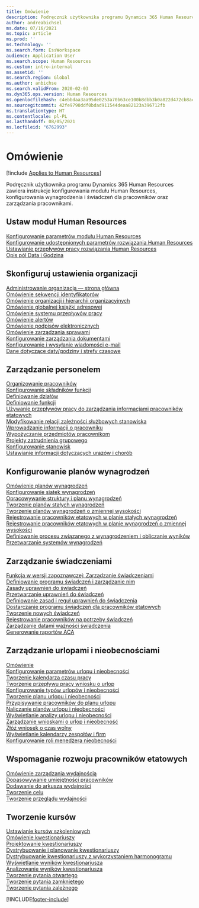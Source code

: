 ```yaml
---
title: Omówienie
description: Podręcznik użytkownika programu Dynamics 365 Human Resources zawiera instrukcje konfigurowania modułu Human Resources, konfigurowania wynagrodzenia i świadczeń dla pracowników oraz zarządzania pracownikami.
author: andreabichsel
ms.date: 07/16/2021
ms.topic: article
ms.prod: ''
ms.technology: ''
ms.search.form: EssWorkspace
audience: Application User
ms.search.scope: Human Resources
ms.custom: intro-internal
ms.assetid: ''
ms.search.region: Global
ms.author: anbichse
ms.search.validFrom: 2020-02-03
ms.dyn365.ops.version: Human Resources
ms.openlocfilehash: c4ebbdaa3aa95de0253a70b63ce100b8dbb3b0a822d472cb8acedf4421fa6061
ms.sourcegitcommit: 42fe9790ddf0bdad911544deaa82123a396712fb
ms.translationtype: HT
ms.contentlocale: pl-PL
ms.lasthandoff: 08/05/2021
ms.locfileid: "6762993"
---
```

# <a name="overview"></a>Omówienie

[!include [Applies to Human Resources](../includes/applies-to-hr.md)]

Podręcznik użytkownika programu Dynamics 365 Human Resources zawiera instrukcje konfigurowania modułu Human Resources, konfigurowania wynagrodzenia i świadczeń dla pracowników oraz zarządzania pracownikami.

## <a name="set-up-human-resources"></a>Ustaw moduł Human Resources

[Konfigurowanie parametrów modułu Human Resources](hr-setup-parameters.md)</br>
[Konfigurowanie udostępnionych parametrów rozwiązania Human Resources](hr-setup-shared-parameters.md)</br>
[Ustawianie przepływów pracy rozwiązania Human Resources](./hr-workflow-manage-employee-information.md)</br>
[Opis pól Data i Godzina](hr-setup-date-time-fields.md)</br>

## <a name="configure-organization-settings"></a>Skonfiguruj ustawienia organizacji

[Administrowanie organizacją — strona główna](../fin-ops-core/fin-ops/organization-administration/organization-administration-home-page.md?toc=/dynamics365/human-resources/toc.json)</br>
[Omówienie sekwencji identyfikatorów](../fin-ops-core/fin-ops/organization-administration/number-sequence-overview.md?toc=/dynamics365/human-resources/toc.json)</br>
[Omówienie organizacji i hierarchii organizacyjnych](../fin-ops-core/fin-ops/organization-administration/organizations-organizational-hierarchies.md?toc=/dynamics365/human-resources/toc.json)</br>
[Omówienie globalnej książki adresowej](../fin-ops-core/fin-ops/organization-administration/overview-global-address-book.md?toc=/dynamics365/human-resources/toc.json)</br>
[Omówienie systemu przepływów pracy](../fin-ops-core/fin-ops/organization-administration/overview-workflow-system.md?toc=/dynamics365/human-resources/toc.json)</br>
[Omówienie alertów](../fin-ops-core/fin-ops/get-started/alerts-overview.md?toc=/dynamics365/human-resources/toc.json)</br>
[Omówienie podpisów elektronicznych](../fin-ops-core/fin-ops/organization-administration/electronic-signature-overview.md?toc=/dynamics365/human-resources/toc.json)</br>
[Omówienie zarządzania sprawami](../fin-ops-core/fin-ops/organization-administration/cases.md?toc=/dynamics365/human-resources/toc.json)</br>
[Konfigurowanie zarządzania dokumentami](../fin-ops-core/fin-ops/organization-administration/configure-document-management.md?toc=/dynamics365/human-resources/toc.json)</br>
[Konfigurowanie i wysyłanie wiadomości e-mail](../fin-ops-core/fin-ops/organization-administration/configure-email.md?toc=/dynamics365/human-resources/toc.json)</br>
[Dane dotyczące daty/godziny i strefy czasowe](../fin-ops-core/fin-ops/organization-administration/date-time-zones.md?toc=/dynamics365/human-resources/toc.json)</br>

## <a name="manage-personnel"></a>Zarządzanie personelem

[Organizowanie pracowników](hr-personnel-departments-jobs-positions.md)</br>
[Konfigurowanie składników funkcji](hr-personnel-jobs.md)</br>
[Definiowanie działów](hr-personnel-define-departments.md)</br>
[Definiowanie funkcji](hr-personnel-define-jobs.md)</br>
[Używanie przepływów pracy do zarządzania informacjami pracowników etatowych](hr-workflow-manage-employee-information.md)</br>
[Modyfikowanie relacji zależności służbowych stanowiska](hr-personnel-modify-reporting-relationships-position.md)</br>
[Wprowadzanie informacji o pracowniku](hr-personnel-enter-worker-information.md)</br>
[Wypożyczanie przedmiotów pracownikom](hr-personnel-loan-item-worker.md)</br>
[Projekty zatrudnienia grupowego](hr-personnel-mass-hire-projects.md)</br>
[Konfigurowanie stanowisk](hr-personnel-set-up-positions.md)</br>
[Ustawianie informacji dotyczących urazów i chorób](hr-personnel-set-up-injury-illness-information.md)</br>

## <a name="set-up-compensation-plans"></a>Konfigurowanie planów wynagrodzeń

[Omówienie planów wynagrodzeń](hr-compensation-overview.md)</br>
[Konfigurowanie siatek wynagrodzeń](hr-compensation-grids.md)</br>
[Opracowywanie struktury i planu wynagrodzeń](hr-compensation-structure.md)</br>
[Tworzenie planów stałych wynagrodzeń](hr-compensation-fixed-plans.md)</br>
[Tworzenie planów wynagrodzeń o zmiennej wysokości](hr-compensation-variable-plans.md)</br>
[Rejestrowanie pracowników etatowych w planie stałych wynagrodzeń](hr-compensation-enroll-employees-fixed.md)</br>
[Rejestrowanie pracowników etatowych w planie wynagrodzeń o zmiennej wysokości](hr-compensation-enroll-employees-variable.md)</br>
[Definiowanie procesu związanego z wynagrodzeniem i obliczanie wyników](hr-compensation-define-process.md)</br>
[Przetwarzanie systemów wynagrodzeń](hr-compensation-process.md)</br>

## <a name="manage-benefits"></a>Zarządzanie świadczeniami

[Funkcja w wersji zapoznawczej: Zarządzanie świadczeniami](hr-benefits-management-overview.md)</br>
[Definiowanie programu świadczeń i zarządzanie nim](hr-benefits-manage-program.md)</br>
[Zasady uprawnień do świadczeń](hr-benefits-eligibility-policies.md)</br>
[Przetwarzanie uprawnień do świadczeń](hr-benefits-eligibility-process.md)</br>
[Definiowanie zasad i reguł uprawnień do świadczenia](hr-benefits-define-eligibility-rules.md)</br>
[Dostarczanie programu świadczeń dla pracowników etatowych](hr-benefits-deliver-employee-benefits-program.md)</br>
[Tworzenie nowych świadczeń](hr-benefits-create.md)</br>
[Rejestrowanie pracowników na potrzeby świadczeń](hr-benefits-enroll-workers.md)</br>
[Zarządzanie datami ważności świadczenia](hr-benefits-expiration-dates.md)</br>
[Generowanie raportów ACA](hr-benefits-aca-reports.md)</br>

## <a name="manage-leave-and-absence"></a>Zarządzanie urlopami i nieobecnościami

[Omówienie](hr-leave-and-absence-overview.md)</br>
[Konfigurowanie parametrów urlopu i nieobecności](hr-leave-and-absence-parameters.md)</br>
[Tworzenie kalendarza czasu pracy](hr-leave-and-absence-working-time-calendar.md)</br>
[Tworzenie przepływu pracy wniosku o urlop](hr-leave-and-absence-workflow.md)</br>
[Konfigurowanie typów urlopów i nieobecności](hr-leave-and-absence-types.md)</br>
[Tworzenie planu urlopu i nieobecności](hr-leave-and-absence-plans.md)</br>
[Przypisywanie pracowników do planu urlopu](hr-leave-and-absence-enroll.md)</br>
[Naliczanie planów urlopu i nieobecności](hr-leave-and-absence-accrue.md)</br>
[Wyświetlanie analizy urlopu i nieobecności](hr-leave-and-absence-analytics.md)</br>
[Zarządzanie wnioskami o urlop i nieobecność](hr-employee-self-service-manage-requests.md)</br>
[Złóż wniosek o czas wolny](hr-employee-self-service-request-time-off.md)</br>
[Wyświetlanie kalendarzy zespołów i firm](hr-employee-self-service-calendar.md)</br>
[Konfigurowanie roli menedżera nieobecności](hr-configure-absence-manager.md)</br>

## <a name="develop-employees"></a>Wspomaganie rozwoju pracowników etatowych

[Omówienie zarządzania wydajnością](hr-develop-performance-management-overview.md)</br>
[Dopasowywanie umiejętności pracowników](hr-develop-skills.md)</br>
[Dodawanie do arkusza wydajności](hr-develop-add-performance-journal.md)</br>
[Tworzenie celu](hr-develop-create-goal.md)</br>
[Tworzenie przeglądu wydajności](hr-develop-create-performance-review.md)</br>

## <a name="create-courses"></a>Tworzenie kursów

[Ustawianie kursów szkoleniowych](hr-learning-courses.md)</br>
[Omówienie kwestionariuszy](hr-learning-questionnaires.md)</br>
[Projektowanie kwestionariuszy](hr-learning-design-questionnaires.md)</br>
[Dystrybuowanie i planowanie kwestionariuszy](hr-learning-distribute-questionnaires.md)</br>
[Dystrybuowanie kwestionariuszy z wykorzystaniem harmonogramu](hr-learning-distribute-questionnaires-scheduling.md)</br>
[Wyświetlanie wyników kwestionariusza](hr-learning-evaluate-questionnaire-results.md)</br>
[Analizowanie wyników kwestionariusza](hr-learning-analyze-questionnaire-results.md)</br>
[Tworzenie pytania otwartego](hr-learning-create-open-ended-question.md)</br>
[Tworzenie pytania zamkniętego](hr-learning-create-closed-ended-question.md)</br>
[Tworzenie pytania zależnego](hr-learning-depending-question.md)</br>





[!INCLUDE[footer-include](../includes/footer-banner.md)]
